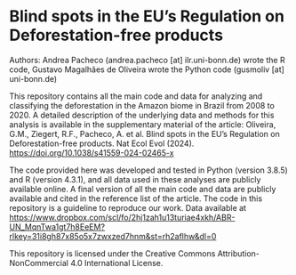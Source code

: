 # Blind spots in the EU’s Regulation on Deforestation-free products

Authors: Andrea Pacheco (andrea.pacheco [at] ilr.uni-bonn.de) wrote the R code, Gustavo Magalhães de Oliveira wrote the Python code (gusmoliv [at] uni-bonn.de)

This repository contains all the main code and data for analyzing and classifying the deforestation in the Amazon biome in Brazil from 2008 to 2020. A detailed description of the underlying data and methods for this analysis is available in the supplementary material of the article: 
Oliveira, G.M., Ziegert, R.F., Pacheco, A. et al. Blind spots in the EU’s Regulation on Deforestation-free products. Nat Ecol Evol (2024). https://doi.org/10.1038/s41559-024-02465-x


The code provided here was developed and tested in Python (version 3.8.5) and R (version 4.3.1), and all data used in these analyses are publicly available online. A final version of all the main code and data are publicly available and cited in the reference list of the article. The code in this repository is a guideline to reproduce our work.
Data available at https://www.dropbox.com/scl/fo/2hj1zah1u13turiae4xkh/ABR-UN_MqnTwa1gt7h8EeEM?rlkey=31i8gh87x85o5x7zwxzed7hnm&st=rh2aflhw&dl=0


This repository is licensed under the Creative Commons Attribution-NonCommercial 4.0 International License.



